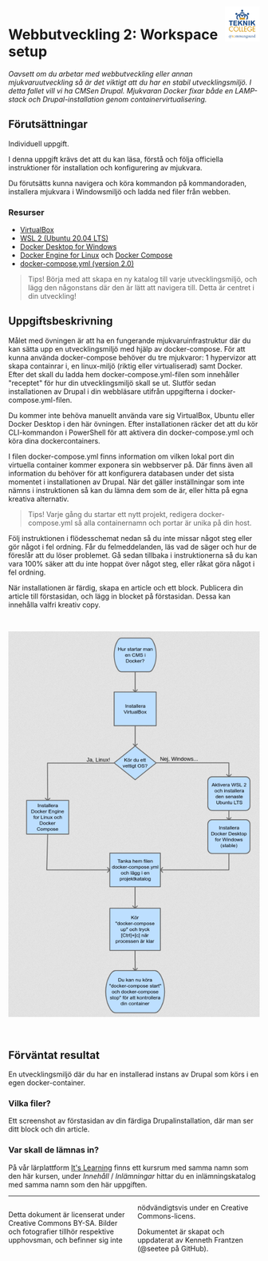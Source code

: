 <header style="float:right;">
  <img src="../../resources/img/tcstenungsund.png" style="width:5em;" />
</header>

# Webbutveckling 2: Workspace setup

*Oavsett om du arbetar med webbutveckling eller annan mjukvaruutveckling så är det viktigt att du har en stabil utvecklingsmiljö. I detta fallet vill vi ha CMSen Drupal. Mjukvaran Docker fixar både en LAMP-stack och Drupal-installation genom containervirtualisering.*

## Förutsättningar

Individuell uppgift.

I denna uppgift krävs det att du kan läsa, förstå och följa officiella instruktioner för installation och konfigurering av mjukvara.

Du förutsätts kunna navigera och köra kommandon på kommandoraden, installera mjukvara i Windowsmiljö och ladda ned filer från webben.

### Resurser
* [VirtualBox](https://www.virtualbox.org/)
* [WSL 2 (Ubuntu 20.04 LTS)](https://docs.microsoft.com/en-us/windows/wsl/install-win10)
* [Docker Desktop for Windows](https://docs.docker.com/docker-for-windows/install-windows-home/)
* [Docker Engine for Linux](https://docs.docker.com/engine/install/ubuntu/) och [Docker Compose](https://docs.docker.com/compose/install/)
* [docker-compose.yml (version 2.0)](https://raw.githubusercontent.com/seetee/docker/version2.0/drupal/docker-compose.yml)

> Tips! Börja med att skapa en ny katalog till varje utvecklingsmiljö, och lägg den någonstans där den är lätt att navigera till. Detta är centret i din utveckling!

## Uppgiftsbeskrivning

Målet med övningen är att ha en fungerande mjukvaruinfrastruktur där du kan sätta upp en utvecklingsmiljö med hjälp av docker-compose. För att kunna använda docker-compose behöver du tre mjukvaror: 1 hypervizor att skapa containrar i, en linux-miljö (riktig eller virtualiserad) samt Docker. Efter det skall du ladda hem docker-compose.yml-filen som innehåller "receptet" för hur din utvecklingsmiljö skall se ut. Slutför sedan installationen av Drupal i din webbläsare utifrån uppgifterna i docker-compose.yml-filen.

Du kommer inte behöva manuellt använda vare sig VirtualBox, Ubuntu eller Docker Desktop i den här övningen. Efter installationen räcker det att du kör CLI-kommandon i PowerShell för att aktivera din docker-compose.yml och köra dina dockercontainers.

I filen docker-compose.yml finns information om vilken lokal port din virtuella container kommer exponera sin webbserver på. Där finns även all information du behöver för att konfigurera databasen under det sista momentet i installationen av Drupal. När det gäller inställningar som inte nämns i instruktionen så kan du lämna dem som de är, eller hitta på egna kreativa alternativ.

> Tips! Varje gång du startar ett nytt projekt, redigera docker-compose.yml så alla containernamn och portar är unika på din host.

Följ instruktionen i flödesschemat nedan så du inte missar något steg eller gör något i fel ordning. Får du felmeddelanden, läs vad de säger och hur de föreslår att du löser problemet. Gå sedan tillbaka i instruktionerna så du kan vara 100% säker att du inte hoppat över något steg, eller råkat göra något i fel ordning.

När installationen är färdig, skapa en article och ett block. Publicera din article till förstasidan, och lägg in blocket på förstasidan. Dessa kan innehålla valfri kreativ copy.

<div style="page-break-after: always;">&nbsp;</div>

![Flödesschema över installation av Docker i olika OS](../img/docker_2.0.png)

<div style="page-break-after: always;">&nbsp;</div>


## Förväntat resultat

En utvecklingsmiljö där du har en installerad instans av Drupal som körs i en egen docker-container.

### Vilka filer?

Ett screenshot av förstasidan av din färdiga Drupalinstallation, där man ser ditt block och din article.

### Var skall de lämnas in?

På vår lärplattform [It's Learning](https://stenungsund.itslearning.com/) finns ett kursrum med samma namn som den här kursen, under *Innehåll* / *Inlämningar* hittar du en inlämningskatalog med samma namn som den här uppgiften.

---

<footer style="columns: 2">
  <p>Detta dokument är licenserat under Creative Commons BY-SA. Bilder och fotografier tillhör respektive upphovsman, och befinner sig inte nödvändigtsvis under en Creative Commons-licens.</p>
  <p>Dokumentet är skapat och uppdaterat av Kenneth Frantzen (@seetee på GitHub).</p>
</footer>
